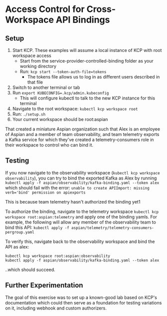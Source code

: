 Access Control for Cross-Workspace API Bindings
======================

Setup
---------------
1. Start KCP. These examples will assume a local instance of KCP with root workspace access
    * Start from the service-provider-controlled-binding folder as your working directory
    * Run: `kcp start --token-auth-file=tokens`
        * The tokens file allows us to log in as different users described in that file
1. Switch to another terminal or tab
1. Run `export KUBECONFIG=.kcp/admin.kubeconfig`
    * This will configure kubectl to talk to the new KCP instance for this terminal
1. Navigate to the root workspace: `kubectl kcp workspace root`
1. Run: `./setup.sh`
1. Your current workspace should be root:aspian

That created a miniature Aspian organization such that Alex is an employee of Aspian and a member of team observability, and team telemetry exports a Kafka service for which they've created a telemetry-consumers role in their workspace to control who can bind it.

Testing
-------
If you now navigate to the observability workspace (`kubectl kcp workspace observability`), you can try to bind the exported Kafka as Alex by running `kubectl apply -f aspian/observability/kafka-binding.yaml --token alex` which should fail with the error: `unable to create APIImport: missing verb='bind' permission on apiexports`

This is because team telemetry hasn't authorized the binding yet1

To authorize the binding, navigate to the telemetry workspace `kubectl kcp workspace root:aspian:telemetry` and apply one of the binding yamls. For example, the following will allow any member of the observability team to bind this API: `kubectl apply -f aspian/telemetry/telemetry-consumers-pergroup.yaml`

To verify this, navigate back to the observability workspace and bind the API as alex:
```
kubectl kcp workspace root:aspian:observability
kubectl apply -f aspian/observability/kafka-binding.yaml --token alex
```
..which should succeed.

Further Experimentation
---------------------------
The goal of this exercise was to set up a known-good lab based on KCP's documentation which could then serve as a foundation for testing variations on it, including webhook and custom authorizers.